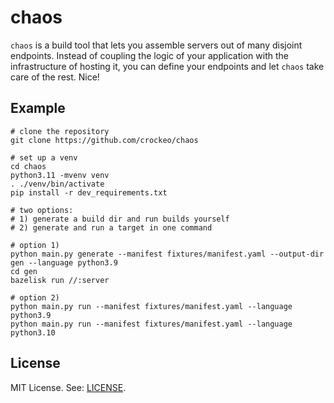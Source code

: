# chaos

`chaos` is a build tool that lets you assemble servers out of many disjoint endpoints.
Instead of coupling the logic of your application with the infrastructure of hosting it,
you can define your endpoints and let `chaos` take care of the rest.
Nice!

## Example

```shell
# clone the repository
git clone https://github.com/crockeo/chaos

# set up a venv
cd chaos
python3.11 -mvenv venv
. ./venv/bin/activate
pip install -r dev_requirements.txt

# two options:
# 1) generate a build dir and run builds yourself
# 2) generate and run a target in one command

# option 1)
python main.py generate --manifest fixtures/manifest.yaml --output-dir gen --language python3.9
cd gen
bazelisk run //:server

# option 2)
python main.py run --manifest fixtures/manifest.yaml --language python3.9
python main.py run --manifest fixtures/manifest.yaml --language python3.10
```

## License

MIT License. See: [LICENSE](/LICENSE).
